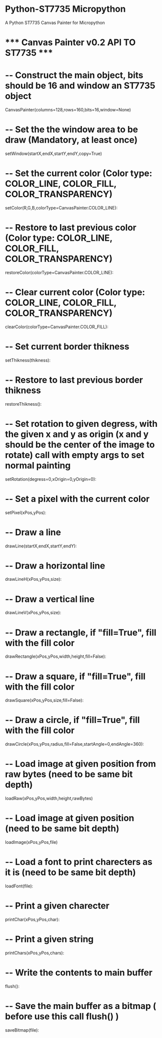 # Python-ST7735 Micropython

A Python ST7735 Canvas Painter for Micropython


# *** Canvas Painter v0.2 API TO ST7735 ***

# -- Construct the main object, bits should be 16 and window an ST7735 object

CanvasPainter(columns=128,rows=160,bits=16,window=None)

# -- Set the the window area to be draw (Mandatory, at least once)

setWindow(startX,endX,startY,endY,copy=True)

# -- Set the current color (Color type: COLOR_LINE, COLOR_FILL, COLOR_TRANSPARENCY)

setColor(R,G,B,colorType=CanvasPainter.COLOR_LINE):

# -- Restore to last previous color (Color type: COLOR_LINE, COLOR_FILL, COLOR_TRANSPARENCY)

restoreColor(colorType=CanvasPainter.COLOR_LINE):

# -- Clear current color (Color type: COLOR_LINE, COLOR_FILL, COLOR_TRANSPARENCY)

clearColor(colorType=CanvasPainter.COLOR_FILL):

# -- Set current border thikness

setThikness(thikness):

# -- Restore to last previous border thikness

restoreThikness():

# -- Set rotation to given degress, with the given x and y as origin (x and y should be the center of the image to rotate) call with empty args to set normal painting

setRotation(degress=0,xOrigin=0,yOrigin=0):

# -- Set a pixel with the current color

setPixel(xPos,yPos):

# -- Draw a line

drawLine(startX,endX,startY,endY):

# -- Draw a horizontal line

drawLineH(xPos,yPos,size):

# -- Draw a vertical line

drawLineV(xPos,yPos,size):

# -- Draw a rectangle, if "fill=True", fill with the fill color

drawRectangle(xPos,yPos,width,height,fill=False):

# -- Draw a square, if "fill=True", fill with the fill color

drawSquare(xPos,yPos,size,fill=False):

# -- Draw a circle, if "fill=True", fill with the fill color

drawCircle(xPos,yPos,radius,fill=False,startAngle=0,endAngle=360):

# -- Load image at given position from raw bytes (need to be same bit depth)

loadRaw(xPos,yPos,width,height,rawBytes)

# -- Load image at given position (need to be same bit depth)

loadImage(xPos,yPos,file)

# -- Load a font to print charecters as it is (need to be same bit depth)

loadFont(file):

# -- Print a given charecter

printChar(xPos,yPos,char):

# -- Print a given string 

printChars(xPos,yPos,chars):

# -- Write the contents to main buffer

flush():

# -- Save the main buffer as a bitmap ( before use this call flush() )

saveBitmap(file):
